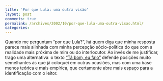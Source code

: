 ```yaml
---
title: 'Por que Lula: uma outra visão'
layout: post
comments: true
permalink: /archives/2002/10/por-que-lula-uma-outra-visao.html/
categories:
---
```

Quando me perguntam &#8220;por que Lula?&#8221;, há quem diga que minha resposta parece mais alinhada com minha percepção sócio-política do que com a realidade mais próxima de mim ou do interlocutor. Ao invés de me justificar, trago uma alternativa: o texto [&#8220;Tá bom, eu falo&#8221;][1] defende posições muito semelhantes às que já coloquei em outras ocasiões, mas com uma base menos teórica e mais empírica, que certamente abre mais espaço para a identificação com o leitor.

 [1]: http://freeride.blig.ig.com.br